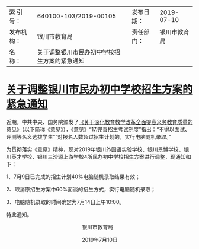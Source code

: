 

|     |     |     |     |
| --- | --- | --- | --- |
| 索 引 号： | 640100-103/2019-00105 | 发布日期： | 2019-07-10 |
| 发布机构： | 银川市教育局 | 责任部门： | 银川市教育局 |
| 名　称： | 关于调整银川市民办初中学校招生方案的紧急通知 |     |     |

# [关于调整银川市民办初中学校招生方案的紧急通知](http://www.yinchuan.gov.cn/xxgk/bmxxgkml/sjyj/xxgkml_1919/zsks/201907/t20190711_1601621.html)

近期，中共中央、国务院颁发了[《关于深化教育教学改革全面提高义务教育质量的意见》](1-2.md)（以下简称《意见》），《意见》“17.完善招生考试制度”指出：“不得以面试、评测等名义选拔学生”“对报名人数超过招生计划的，实行电脑随机录取。”

为贯彻落实《意见》精神，现对2019年银川外国语实验学校、银川景博学校、银川英才学校、银川三沙源上游学校4所民办初中学校招生方案进行调整，现通知如下：

1、7月9日已完成的招生计划40%电脑随机录取结果有效；

2、取消原招生方案中60%面谈的招生方式，实行电脑随机录取；

3、电脑随机录取的时间确定为7月14日上午10:00。

特此通知。

                                                    银川市教育局

                                                    2019年7月10日

